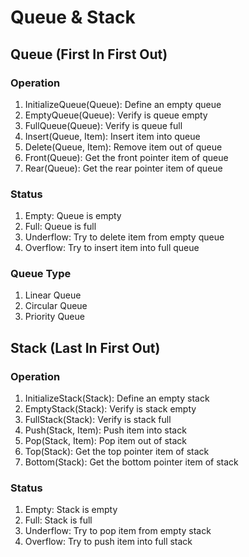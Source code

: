 # Queue & Stack

## Queue (First In First Out)

### Operation
1. InitializeQueue(Queue): Define an empty queue
2. EmptyQueue(Queue): Verify is queue empty
3. FullQueue(Queue): Verify is queue full
4. Insert(Queue, Item): Insert item into queue
5. Delete(Queue, Item): Remove item out of queue
6. Front(Queue): Get the front pointer item of queue
7. Rear(Queue): Get the rear pointer item of queue

### Status
1. Empty: Queue is empty
2. Full: Queue is full
3. Underflow: Try to delete item from empty queue
4. Overflow: Try to insert item into full queue

### Queue Type
1. Linear Queue
2. Circular Queue
3. Priority Queue

## Stack (Last In First Out)

### Operation
1. InitializeStack(Stack): Define an empty stack
2. EmptyStack(Stack): Verify is stack empty
3. FullStack(Stack): Verify is stack full
4. Push(Stack, Item): Push item into stack
5. Pop(Stack, Item): Pop item out of stack
6. Top(Stack): Get the top pointer item of stack
7. Bottom(Stack): Get the bottom pointer item of stack

### Status
1. Empty: Stack is empty
2. Full: Stack is full
3. Underflow: Try to pop item from empty stack
4. Overflow: Try to push item into full stack
